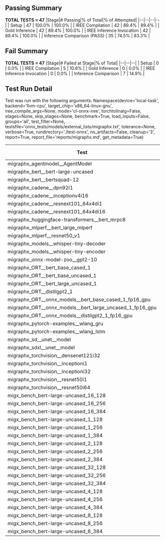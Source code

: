 ## Passing Summary

**TOTAL TESTS = 47**
|Stage|# Passing|% of Total|% of Attempted|
|--|--|--|--|
| Setup | 47 | 100.0% | 100.0% |
| IREE Compilation | 42 | 89.4% | 89.4% |
| Gold Inference | 42 | 89.4% | 100.0% |
| IREE Inference Invocation | 42 | 89.4% | 100.0% |
| Inference Comparison (PASS) | 35 | 74.5% | 83.3% |
## Fail Summary

**TOTAL TESTS = 47**
|Stage|# Failed at Stage|% of Total|
|--|--|--|
| Setup | 0 | 0.0% |
| IREE Compilation | 5 | 10.6% |
| Gold Inference | 0 | 0.0% |
| IREE Inference Invocation | 0 | 0.0% |
| Inference Comparison | 7 | 14.9% |
## Test Run Detail
Test was run with the following arguments:
Namespace(device='local-task', backend='llvm-cpu', target_chip='x86_64-linux-gnu', iree_compile_args=None, mode='cl-onnx-iree', torchtolinalg=False, stages=None, skip_stages=None, benchmark=True, load_inputs=False, groups='all', test_filter=None, testsfile='onnx_tests/models/external_lists/migraphx.txt', tolerance=None, verbose=True, rundirectory='./test-onnx', no_artifacts=False, cleanup='3', report=True, report_file='reports/migraphx.md', get_metadata=True)

| Test | Exit Status | Mean Benchmark Time (ms) | Notes |
|--|--|--|--|
| migraphx_agentmodel__AgentModel | compilation | None | |
| migraphx_bert__bert-large-uncased | PASS | 385.03976445645094 | |
| migraphx_bert__bertsquad-12 | PASS | 86.98632195591927 | |
| migraphx_cadene__dpn92i1 | PASS | 177.08309584607682 | |
| migraphx_cadene__inceptionv4i16 | PASS | 6768.0776833246155 | |
| migraphx_cadene__resnext101_64x4di1 | PASS | 328.2751552760601 | |
| migraphx_cadene__resnext101_64x4di16 | compilation | None | |
| migraphx_huggingface-transformers__bert_mrpc8 | PASS | 412.3860352362196 | |
| migraphx_mlperf__bert_large_mlperf | Numerics | 496.5831308315198 | |
| migraphx_mlperf__resnet50_v1 | PASS | 99.33791353943802 | |
| migraphx_models__whisper-tiny-decoder | PASS | 37.831951955369874 | |
| migraphx_models__whisper-tiny-encoder | Numerics | 188.7855099307166 | |
| migraphx_onnx-model-zoo__gpt2-10 | compilation | None | |
| migraphx_ORT__bert_base_cased_1 | PASS | 89.27279338240623 | |
| migraphx_ORT__bert_base_uncased_1 | PASS | 95.57419696024483 | |
| migraphx_ORT__bert_large_uncased_1 | PASS | 261.29755626122153 | |
| migraphx_ORT__distilgpt2_1 | PASS | 32.317970676914506 | |
| migraphx_ORT__onnx_models__bert_base_cased_1_fp16_gpu | Numerics | 96.40692236522834 | |
| migraphx_ORT__onnx_models__bert_large_uncased_1_fp16_gpu | Numerics | 252.70798616111279 | |
| migraphx_ORT__onnx_models__distilgpt2_1_fp16_gpu | Numerics | 42.80885460752027 | |
| migraphx_pytorch-examples__wlang_gru | PASS | 88.16920568545659 | |
| migraphx_pytorch-examples__wlang_lstm | PASS | 41.676306549240564 | |
| migraphx_sd__unet__model | compilation | None | |
| migraphx_sdxl__unet__model | compilation | None | |
| migraphx_torchvision__densenet121i32 | PASS | 1406.1937139679987 | |
| migraphx_torchvision__inceptioni1 | PASS | 219.8629399968518 | |
| migraphx_torchvision__inceptioni32 | PASS | 6633.620671927929 | |
| migraphx_torchvision__resnet50i1 | PASS | 96.54727789262928 | |
| migraphx_torchvision__resnet50i64 | PASS | 6143.933453907569 | |
| migx_bench_bert-large-uncased_16_128 | PASS | 2506.101742386818 | |
| migx_bench_bert-large-uncased_16_256 | PASS | 4177.947018916408 | |
| migx_bench_bert-large-uncased_16_384 | Numerics | 5945.198566963275 | |
| migx_bench_bert-large-uncased_1_128 | PASS | 170.7411209742228 | |
| migx_bench_bert-large-uncased_1_256 | PASS | 348.2105030367772 | |
| migx_bench_bert-large-uncased_1_384 | PASS | 403.64088242252666 | |
| migx_bench_bert-large-uncased_2_128 | PASS | 511.30655966699123 | |
| migx_bench_bert-large-uncased_2_256 | PASS | 626.1881838242213 | |
| migx_bench_bert-large-uncased_2_384 | PASS | 825.8406650274992 | |
| migx_bench_bert-large-uncased_32_128 | PASS | 5834.477186823885 | |
| migx_bench_bert-large-uncased_32_256 | PASS | 8332.31921121478 | |
| migx_bench_bert-large-uncased_32_384 | Numerics | 12572.416103134552 | |
| migx_bench_bert-large-uncased_4_128 | PASS | 772.1970000614723 | |
| migx_bench_bert-large-uncased_4_256 | PASS | 1217.1606793999672 | |
| migx_bench_bert-large-uncased_4_384 | PASS | 1734.514042114218 | |
| migx_bench_bert-large-uncased_8_128 | PASS | 1495.3134171664715 | |
| migx_bench_bert-large-uncased_8_256 | PASS | 2401.7945770174265 | |
| migx_bench_bert-large-uncased_8_384 | PASS | 3223.6000516762338 | |
